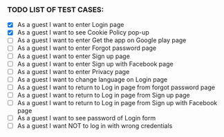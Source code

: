 ### TODO LIST OF TEST CASES:
- [x] As a guest I want to enter Login page
- [x] As a guest I want to see Cookie Policy pop-up
- [ ] As a guest I want to enter Get the app on Google play page
- [ ] As a guest I want to enter Forgot password page
- [ ] As a guest I want to enter Sign up page
- [ ] As a guest I want to enter Sign up with Facebook page
- [ ] As a guest I want to enter Privacy page
- [ ] As a guest I want to change language on Login page
- [ ] As a guest I want to return to Log in page from forgot password page
- [ ] As a guest I want to return to Log in page from Sign up page
- [ ] As a guest I want to return to Log in page from Sign up with Facebook page
- [ ] As a guest I want to see password of Login form
- [ ] As a guest I want NOT to log in with wrong credentials
